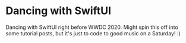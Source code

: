 # Dancing with SwiftUI


Dancing with SwiftUI right before WWDC 2020. Might spin this off into some tutorial posts, but it's just to code to good music on a Saturday! :)
